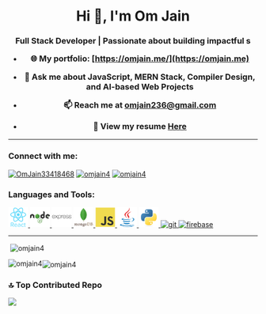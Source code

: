 <h1 align="center">Hi 👋, I'm Om Jain</h1>
<h3 align="center">Full Stack Developer | Passionate about building impactful s

- 🌐 My portfolio: [https://omjain.me/](https://omjain.me)

- 💬 Ask me about **JavaScript, MERN Stack, Compiler Design, and AI-based Web Projects**

- 📫 Reach me at **omjain236@gmail.com**

- 📄 View my resume [Here](https://om-jain.vercel.app/)

<!-- BLOG-POST-LIST:START -->
<!-- BLOG-POST-LIST:END -->

---

<h3 align="left">Connect with me:</h3>
<p align="left">
<a href="https://x.com/OmJain33418468" target="blank"><img align="center" src="https://raw.githubusercontent.com/rahuldkjain/github-profile-readme-generator/master/src/images/icons/Social/twitter.svg" alt="OmJain33418468" height="30" width="40" /></a>
<a href="https://linkedin.com/in/omjain4" target="blank"><img align="center" src="https://raw.githubusercontent.com/rahuldkjain/github-profile-readme-generator/master/src/images/icons/Social/linked-in-alt.svg" alt="omjain4" height="30" width="40" /></a>
<a href="https://leetcode.com/u/omjain4/" target="blank"><img align="center" src="https://raw.githubusercontent.com/rahuldkjain/github-profile-readme-generator/master/src/images/icons/Social/leet-code.svg" alt="omjain4" height="30" width="40" /></a>
</p>

<h3 align="left">Languages and Tools:</h3>
<p align="left">
<a href="https://reactjs.org/" target="_blank"> <img src="https://raw.githubusercontent.com/devicons/devicon/master/icons/react/react-original-wordmark.svg" alt="react" width="40" height="40"/> </a>
<a href="https://nodejs.org" target="_blank"> <img src="https://raw.githubusercontent.com/devicons/devicon/master/icons/nodejs/nodejs-original-wordmark.svg" alt="nodejs" width="40" height="40"/> </a>
<a href="https://expressjs.com" target="_blank"> <img src="https://raw.githubusercontent.com/devicons/devicon/master/icons/express/express-original-wordmark.svg" alt="express" width="40" height="40"/> </a>
<a href="https://www.mongodb.com/" target="_blank"> <img src="https://raw.githubusercontent.com/devicons/devicon/master/icons/mongodb/mongodb-original-wordmark.svg" alt="mongodb" width="40" height="40"/> </a>
<a href="https://www.javascript.com/" target="_blank"> <img src="https://raw.githubusercontent.com/devicons/devicon/master/icons/javascript/javascript-original.svg" alt="javascript" width="40" height="40"/> </a>
<a href="https://www.java.com/" target="_blank"> <img src="https://raw.githubusercontent.com/devicons/devicon/master/icons/java/java-original.svg" alt="java" width="40" height="40"/> </a>
<a href="https://www.python.org" target="_blank"> <img src="https://raw.githubusercontent.com/devicons/devicon/master/icons/python/python-original.svg" alt="python" width="40" height="40"/> </a>
<a href="https://git-scm.com/" target="_blank"> <img src="https://www.vectorlogo.zone/logos/git-scm/git-scm-icon.svg" alt="git" width="40" height="40"/> </a>
<a href="https://firebase.google.com/" target="_blank"> <img src="https://www.vectorlogo.zone/logos/firebase/firebase-icon.svg" alt="firebase" width="40" height="40"/> </a>
</p>

---

<p>&nbsp;<img align="center" src="https://github-readme-stats.vercel.app/api?username=omjain4&show_icons=true&locale=en" alt="omjain4" /></p>
<p><img align="left" src="https://github-readme-stats.vercel.app/api/top-langs?username=omjain4&show_icons=true&locale=en&layout=compact" alt="omjain4" /></p>

<p><img align="center" src="https://github-readme-streak-stats.herokuapp.com/?user=omjain4" alt="omjain4" /></p>

### 🔝 Top Contributed Repo
![](https://github-contributor-stats.vercel.app/api?username=omjain4&limit=5&theme=default_repocard&combine_all_yearly_contributions=true)

